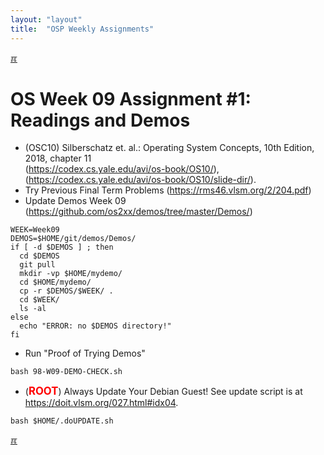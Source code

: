 ```yaml
---
layout: "layout"
title:  "OSP Weekly Assignments"
---
```


[&#x213C;](#idxXXX)<br id="idx000">

# OS Week 09 Assignment #1: Readings and Demos

* (OSC10) Silberschatz et. al.: Operating System Concepts, 10th Edition, 2018, chapter 11<br>
  (<https://codex.cs.yale.edu/avi/os-book/OS10/>),<br>
  (<https://codex.cs.yale.edu/avi/os-book/OS10/slide-dir/>).
* Try Previous Final Term Problems (<https://rms46.vlsm.org/2/204.pdf>)
* Update Demos Week 09 <br>(<https://github.com/os2xx/demos/tree/master/Demos/>)

```
WEEK=Week09
DEMOS=$HOME/git/demos/Demos/
if [ -d $DEMOS ] ; then
  cd $DEMOS
  git pull
  mkdir -vp $HOME/mydemo/
  cd $HOME/mydemo/
  cp -r $DEMOS/$WEEK/ .
  cd $WEEK/
  ls -al
else
  echo "ERROR: no $DEMOS directory!"
fi

```

* Run "Proof of Trying Demos"

```
bash 98-W09-DEMO-CHECK.sh

```

* (<span style="color:red; font-weight:bold; font-size:larger;">ROOT</span>)
  Always Update Your Debian Guest! See update script is at <br>
  <https://doit.vlsm.org/027.html#idx04>.

```
bash $HOME/.doUPDATE.sh

```

[&#x213C;](#)<br id="idxXXX"><br>

